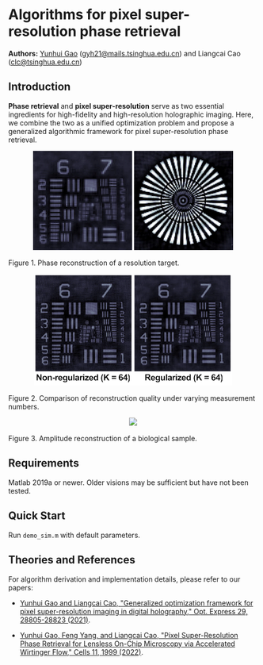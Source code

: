 # Algorithms for pixel super-resolution phase retrieval
**Authors:** [Yunhui Gao](https://github.com/Yunhui-Gao) (gyh21@mails.tsinghua.edu.cn) and Liangcai Cao (clc@tsinghua.edu.cn)

## Introduction

**Phase retrieval** and **pixel super-resolution** serve as two essential ingredients for high-fidelity and high-resolution holographic imaging. Here, we combine the two as a unified optimization problem and propose a generalized algorithmic framework for pixel super-resolution phase retrieval.

<p align="center">
<img src="docs/figures/resolution_1.gif" width="200">   <img src="docs/figures/resolution_2.gif" width="200">
</p>

Figure 1. Phase reconstruction of a resolution target.

<p align="center">
<img src="docs/figures/regularization.gif" width="400">
</p>

Figure 2. Comparison of reconstruction quality under varying measurement numbers.

<p align="center">
<img src="docs/figures/cell_comparison.gif" width="800">
</p>

Figure 3. Amplitude reconstruction of a biological sample.

## Requirements
Matlab 2019a or newer. Older visions may be sufficient but have not been tested.

## Quick Start
Run `demo_sim.m` with default parameters.

## Theories and References
For algorithm derivation and implementation details, please refer to our papers:

- [Yunhui Gao and Liangcai Cao, "Generalized optimization framework for pixel super-resolution imaging in digital holography," Opt. Express 29, 28805-28823 (2021)](https://doi.org/10.1364/OE.434449).

- [Yunhui Gao, Feng Yang, and Liangcai Cao, "Pixel Super-Resolution Phase Retrieval for Lensless On-Chip Microscopy via Accelerated Wirtinger Flow," Cells 11, 1999 (2022)](https://doi.org/10.3390/cells11131999).
